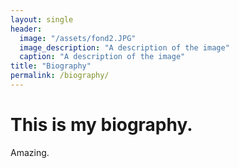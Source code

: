 ```yaml
---
layout: single
header:
  image: "/assets/fond2.JPG"
  image_description: "A description of the image"
  caption: "A description of the image"
title: "Biography"
permalink: /biography/
---
```


# This is my biography.

Amazing.
